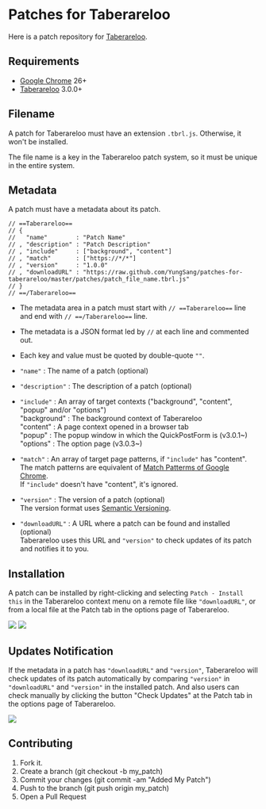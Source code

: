 # Patches for Taberareloo

Here is a patch repository for [Taberareloo](https://github.com/Constellation/taberareloo).

## Requirements

* [Google Chrome](http://www.google.com/chrome) 26+
* [Taberareloo](https://chrome.google.com/webstore/detail/taberareloo/ldcnohnnlpgglecmkldelbmiokgmikno) 3.0.0+

## Filename

A patch for Taberareloo must have an extension `.tbrl.js`. Otherwise, it won't be installed.

The file name is a key in the Taberareloo patch system, so it must be unique in the entire system.

## Metadata

A patch must have a metadata about its patch.

	// ==Taberareloo==
	// {
	//	 "name"        : "Patch Name"
	// , "description" : "Patch Description"
	// , "include"     : ["background", "content"]
	// , "match"       : ["https://*/*"]
	// , "version"     : "1.0.0"
	// , "downloadURL" : "https://raw.github.com/YungSang/patches-for-taberareloo/master/patches/patch_file_name.tbrl.js"
	// }
	// ==/Taberareloo==

* The metadata area in a patch must start with `// ==Taberareloo==` line and end with `// ==/Taberareloo==` line.
* The metadata is a JSON format led by `//` at each line and commented out.
* Each key and value must be quoted by double-quote `""`.

* `"name"`        : The name of a patch (optional)

* `"description"` : The description of a patch (optional)

* `"include"`     : An array of target contexts ("background", "content", "popup" and/or "options")  
	"background" : The background context of Taberareloo  
	"content"    : A page context opened in a browser tab  
	"popup"      : The popup window in which the QuickPostForm is (v3.0.1~)  
	"options"    : The option page (v3.0.3~)

* `"match"`       : An array of target page patterns, if `"include"` has "content".  
	The match patterns are equivalent of [Match Patterms of Google Chrome](http://developer.chrome.com/extensions/match_patterns.html).  
	If `"include"` doesn't have "content", it's ignored.

* `"version"`     : The version of a patch (optional)  
	The version format uses [Semantic Versioning](http://semver.org/).

* `"downloadURL"` : A URL where a patch can be found and installed (optional)  
	Taberareloo uses this URL and `"version"` to check updates of its patch and notifies it to you.

## Installation

A patch can be installed by right-clicking and selecting `Patch - Install this` in the Taberareloo context menu on a remote file like `"downloadURL"`, or from a local file at the Patch tab in the options page of Taberareloo.

![](https://lh4.googleusercontent.com/-FLTw9_8eUPY/UUu64q4-zyI/AAAAAAAAHyc/lN9pqKA3LIw/s438/%E3%82%B9%E3%82%AF%E3%83%AA%E3%83%BC%E3%83%B3%E3%82%B7%E3%83%A7%E3%83%83%E3%83%88+2013-03-21+6.57.55+PM.png)
![](https://lh4.googleusercontent.com/-W4ccbC3XZ2w/UVet7riNt9I/AAAAAAAAICE/x2JwC6F-czg/s782/Taberareloo+Option+2013-03-30+20-30-13.jpg)

## Updates Notification

If the metadata in a patch has `"downloadURL"` and `"version"`, Taberareloo will check updates of its patch automatically by comparing `"version"` in `"downloadURL"` and `"version"` in the installed patch.
And also users can check manually by clicking the button "Check Updates" at the Patch tab in the options page of Taberareloo.

![](https://lh6.googleusercontent.com/-18SdpKcMTAI/UVet-Sc0w1I/AAAAAAAAICM/c-r-ajgv18E/s782/Taberareloo+Option+2013-03-30+20-30-34.jpg)

## Contributing

1. Fork it.
1. Create a branch (git checkout -b my_patch)
1. Commit your changes (git commit -am "Added My Patch")
1. Push to the branch (git push origin my_patch)
1. Open a Pull Request